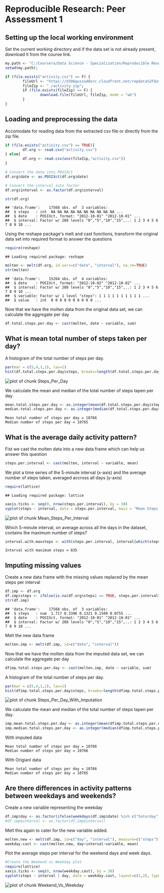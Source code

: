# Reproducible Research: Peer Assessment 1


## Setting up the local working environment

Set the current working directory and if the data set is not already present, download it from the course link.


```r
my.path <- "C:/Coursera/Data Science - Specialization/Reproducible Research/RepData_PeerAssessment1";
setwd(my.path);

if (file.exists("activity.csv") == F) {
        fileUrl <- "https://d396qusza40orc.cloudfront.net/repdata%2Fdata%2Factivity.zip";
        fileZip <- "./activity.zip";
        if (file.exists(fileZip) == F) {
                download.file(fileUrl, fileZip, mode = "wb")
        }
}
```



## Loading and preprocessing the data

Accomodate for reading data from the extracted csv file or directly from the zip file.


```r
if (file.exists("activity.csv") == TRUE){
        df.org <- read.csv("activity.csv")
} else{
        df.org <- read.csv(unz(fileZip,"activity.csv"))
}

# Convert the date into POSIXct
df.org$date <- as.POSIXct(df.org$date)

# Convert the interval into factor
df.org$interval <- as.factor(df.org$interval)

str(df.org)
```

```
## 'data.frame':	17568 obs. of  3 variables:
##  $ steps   : int  NA NA NA NA NA NA NA NA NA NA ...
##  $ date    : POSIXct, format: "2012-10-01" "2012-10-01" ...
##  $ interval: Factor w/ 288 levels "0","5","10","15",..: 1 2 3 4 5 6 7 8 9 10 ...
```

Using the reshape package's melt and cast functions, transform the original data set into required format to answer the questions


```r
require(reshape)
```

```
## Loading required package: reshape
```

```r
molten <- melt(df.org, id.vars=c("date", "interval"), na.rm=TRUE)
str(molten)
```

```
## 'data.frame':	15264 obs. of  4 variables:
##  $ date    : POSIXct, format: "2012-10-02" "2012-10-02" ...
##  $ interval: Factor w/ 288 levels "0","5","10","15",..: 1 2 3 4 5 6 7 8 9 10 ...
##  $ variable: Factor w/ 1 level "steps": 1 1 1 1 1 1 1 1 1 1 ...
##  $ value   : int  0 0 0 0 0 0 0 0 0 0 ...
```

Now that we have the molten data from the original data set, we can calculate the aggregate per day

```r
df.total.steps.per.day <- cast(molten, date ~ variable, sum)
```


## What is mean total number of steps taken per day?

A histogram of the total number of steps per day.

```r
par(mar = c(5,4,1,1), las=1)
hist(df.total.steps.per.day$steps, breaks=length(df.total.steps.per.day$date), main = "Total steps per day", xlab="Ticks")
```

![plot of chunk Steps_Per_Day](./PA1_template_files/figure-html/Steps_Per_Day.png) 

We calculate the mean and median of the total number of steps tapen per day.

```r
mean.total.steps.per.day <- as.integer(mean(df.total.steps.per.day$steps))
median.total.steps.per.day <- as.integer(median(df.total.steps.per.day$steps))
```

```
Mean total number of steps per day = 10766
Median number of steps per day = 10765
```

## What is the average daily activity pattern?

Fist we cast the molten data into a new data frame which can help us answer this question

```r
steps.per.interval <- cast(molten, interval ~ variable, mean)
```

We plot a time series of the 5-minute interval (x-axis) and the average number of steps taken, averaged accross all days (y-axis)

```r
require(lattice)
```

```
## Loading required package: lattice
```

```r
xaxis.ticks <- seq(0, nrow(steps.per.interval), by = 30)
xyplot(steps ~ interval, data = steps.per.interval, main = "Mean Steps Per Interval ", layout=c(1,1), type=c("l"), scales=list(x=list(at=xaxis.ticks)))
```

![plot of chunk Mean_Steps_Per_Interval](./PA1_template_files/figure-html/Mean_Steps_Per_Interval.png) 

Which 5-minute interval, on average across all the days in the dataset, contains the maximum number of steps?

```r
interval.with.maxsteps <- with(steps.per.interval, interval[which(steps == max(steps))])
```

```
Interval with maximum steps = 835
```

## Imputing missing values

Create a new data frame with the missing values replaced by the mean steps per interval

```r
df.imp <- df.org
df.imp$steps <- ifelse(is.na(df.org$steps) == TRUE, steps.per.interval$steps[steps.per.interval$interval %in% df.org$interval], df.org$steps)
str(df.imp)
```

```
## 'data.frame':	17568 obs. of  3 variables:
##  $ steps   : num  1.717 0.3396 0.1321 0.1509 0.0755 ...
##  $ date    : POSIXct, format: "2012-10-01" "2012-10-01" ...
##  $ interval: Factor w/ 288 levels "0","5","10","15",..: 1 2 3 4 5 6 7 8 9 10 ...
```

Melt the new data frame

```r
molten.imp <- melt(df.imp, id=c("date", "interval"))
```

Now that we have the molten data from the imputed data set, we can calculate the aggregate per day

```r
dfimp.total.steps.per.day <- cast(molten.imp, date ~ variable, sum)
```


A histogram of the total number of steps per day.

```r
par(mar = c(5,4,1,1), las=1)
hist(dfimp.total.steps.per.day$steps, breaks=length(dfimp.total.steps.per.day$date), main = "Total steps per day", xlab="Ticks")
```

![plot of chunk Steps_Per_Day_With_Imputation](./PA1_template_files/figure-html/Steps_Per_Day_With_Imputation.png) 

We calculate the mean and median of the total number of steps tapen per day.

```r
imp.mean.total.steps.per.day <- as.integer(mean(dfimp.total.steps.per.day$steps))
imp.median.total.steps.per.day <- as.integer(median(dfimp.total.steps.per.day$steps))
```

With imputed data
```
Mean total number of steps per day = 10766
Median number of steps per day = 10766
```

With Origianl data
```
Mean total number of steps per day = 10766
Median number of steps per day = 10765
```

## Are there differences in activity patterns between weekdays and weekends?

Create a new variable representing the weekday

```r
df.imp$day <- as.factor(ifelse(weekdays(df.imp$date) %in% c("Saturday", "Sunday"), "weekend", "weekday"))
#df.imp$interval <- as.factor(df.imp$interval)
```

Melt this again to cater for the new variable added.

```r
molten.new <- melt(df.imp, id=c("day", "interval"), measure=c("steps"))
weekday.cast <- cast(molten.new, day+interval~variable, mean)
```

Plot the average steps per interval for the weekend days and week days.

```r
#Create the Weekend vs Weekday plot
require(lattice)
xaxis.ticks <- seq(0, nrow(weekday.cast), by = 30)
xyplot(steps ~ interval | day, data = weekday.cast, layout=c(1,2), type=c("l"), scales=list(x=list(at=xaxis.ticks)))
```

![plot of chunk Weekend_Vs_Weekday](./PA1_template_files/figure-html/Weekend_Vs_Weekday.png) 

